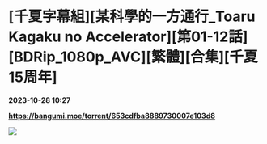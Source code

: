 # [千夏字幕組][某科學的一方通行_Toaru Kagaku no Accelerator][第01-12話][BDRip_1080p_AVC][繁體][合集][千夏15周年]

**2023-10-28 10:27**

**https://bangumi.moe/torrent/653cdfba8889730007e103d8**

![](https://i.loli.net/2019/07/13/5d29fb89d8bd758721.jpg)